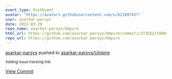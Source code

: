 ```yaml
---
event_type: PushEvent
avatar: "https://avatars.githubusercontent.com/u/62109745?"
user: asarkar-parsys
date: 2022-03-29
repo_name: asarkar-parsys/Umpire
html_url: https://github.com/asarkar-parsys/Umpire/commit/c37355af2980c5b7054f2467f579187bbf3c3d01
repo_url: https://github.com/asarkar-parsys/Umpire
---
```


<a href='https://github.com/asarkar-parsys' target='_blank'>asarkar-parsys</a> pushed to <a href='https://github.com/asarkar-parsys/Umpire' target='_blank'>asarkar-parsys/Umpire</a>

<small>Adding issue tracking link</small>

<a href='https://github.com/asarkar-parsys/Umpire/commit/c37355af2980c5b7054f2467f579187bbf3c3d01' target='_blank'>View Commit</a>